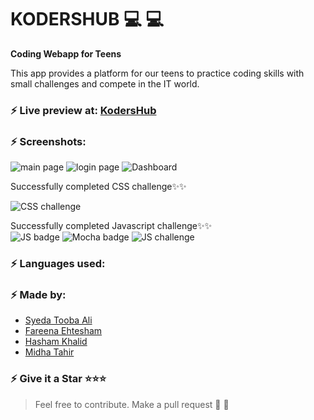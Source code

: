 # KODERSHUB :computer: :computer:

**Coding Webapp for Teens**


This app provides a platform for our teens to practice coding skills with small challenges and compete in the IT world.
### ⚡ Live preview at: [KodersHub](http://www.kodershub.ninja/)

### ⚡ Screenshots:
![main page](https://github.com/MidhaTahir/KodersHub/blob/master/Images/1.jpeg)
![login page](https://github.com/MidhaTahir/KodersHub/blob/master/Images/2.jpeg)
![Dashboard](https://github.com/MidhaTahir/KodersHub/blob/master/Images/3.jpeg)

Successfully completed CSS challenge:sparkles::sparkles:

![CSS challenge](https://github.com/MidhaTahir/KodersHub/blob/master/Images/4.jpeg)

Successfully completed Javascript challenge:sparkles::sparkles:<br/>![JS badge](https://img.shields.io/badge/made%20with-CHAI-brightgreen) ![Mocha badge](https://img.shields.io/badge/made%20with-MOCHA-blue)
![JS challenge](https://github.com/MidhaTahir/KodersHub/blob/master/Images/5.jpeg)

### ⚡ Languages used:


### ⚡ Made by:

- [Syeda Tooba Ali](https://github.com/toobaali1)
- [Fareena Ehtesham](https://github.com/FareenaEhtesham)
- [Hasham Khalid](https://github.com/Muhammad-Hasham-Khalid)
- [Midha Tahir](https://github.com/MidhaTahir)

### ⚡ Give it a Star ⭐⭐⭐

> Feel free to contribute. Make a pull request :rocket:	:rocket:	